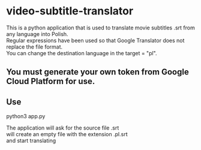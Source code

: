 # video-subtitle-translator
This is a python application that is used to translate movie subtitles .srt from any language into Polish.  
Regular expressions have been used so that Google Translator does not replace the file format.  
You can change the destination language in the target = "pl".

## You must generate your own token from Google Cloud Platform for use.

## Use
python3 app.py

The application will ask for the source file .srt  
will create an empty file with the extension .pl.srt  
and start translating
